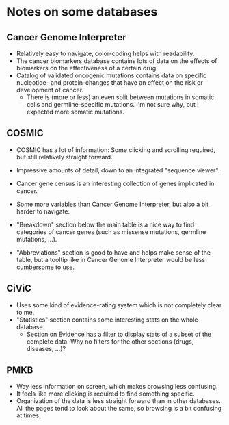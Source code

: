# Notes on some databases

## Cancer Genome Interpreter

* Relatively easy to navigate, color-coding helps with readability.
* The cancer biomarkers database contains lots of data on the effects of biomarkers on the effectiveness of a certain drug.
* Catalog of validated oncogenic mutations contains data on specific nucleotide- and protein-changes that have an effect on the risk or development of cancer.
  * There is (more or less) an even split between mutations in somatic cells and germline-specific mutations. I'm not sure why, but I expected more somatic mutations.
  
## COSMIC

* COSMIC has a lot of information: Some clicking and scrolling required, but still relatively straight forward.
* Impressive amounts of detail, down to an integrated "sequence viewer".

* Cancer gene census is an interesting collection of genes implicated in cancer.
* Some more variables than Cancer Genome Interpreter, but also a bit harder to navigate.
* "Breakdown" section below the main table is a nice way to find categories of cancer genes (such as missense mutations, germline mutations, ...).
* "Abbreviations" section is good to have and helps make sense of the table, but a tooltip like in Cancer Genome Interpreter would be less cumbersome to use.

## CiViC

* Uses some kind of evidence-rating system which is not completely clear to me.
* "Statistics" section contains some interesting stats on the whole database.
  * Section on Evidence has a filter to display stats of a subset of the complete data. Why no filters for the other sections (drugs, diseases, ...)? 
  
## PMKB

* Way less information on screen, which makes browsing less confusing.
* It feels like more clicking is required to find something specific.
* Organization of the data is less straight forward than in other databases. All the pages tend to look about the same, so browsing is a bit confusing at times.
